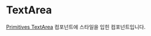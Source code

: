 # TextArea

[Primitives TextArea](https://github.com/Co-Studo/cos-ui/blob/dev/packages/primitives/src/components/TextArea/textArea.md) 컴포넌트에 스타일을 입힌 컴포넌트입니다.
